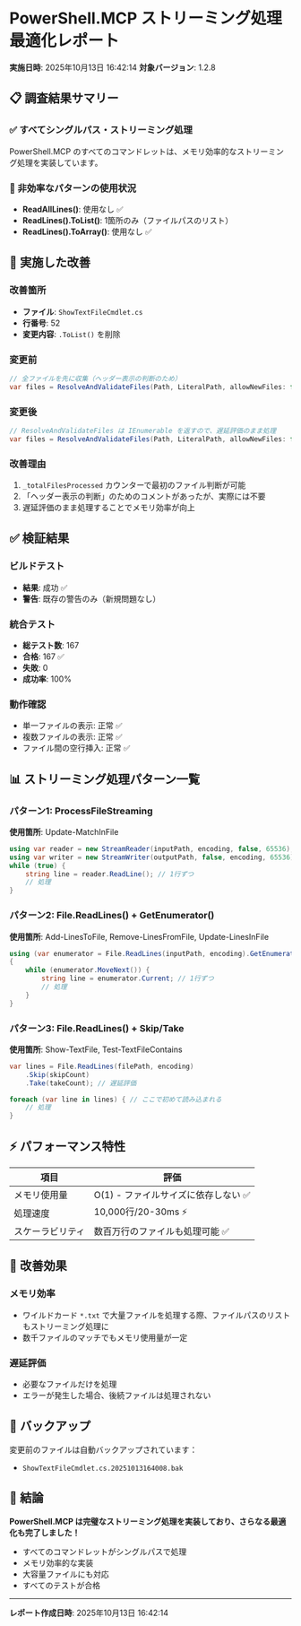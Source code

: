 # PowerShell.MCP ストリーミング処理最適化レポート

**実施日時**: 2025年10月13日 16:42:14
**対象バージョン**: 1.2.8

## 📋 調査結果サマリー

### ✅ すべてシングルパス・ストリーミング処理

PowerShell.MCP のすべてのコマンドレットは、メモリ効率的なストリーミング処理を実装しています。

### 🚫 非効率なパターンの使用状況

- **ReadAllLines()**: 使用なし ✅
- **ReadLines().ToList()**: 1箇所のみ（ファイルパスのリスト）
- **ReadLines().ToArray()**: 使用なし ✅

## 🔧 実施した改善

### 改善箇所
- **ファイル**: `ShowTextFileCmdlet.cs`
- **行番号**: 52
- **変更内容**: `.ToList()` を削除

### 変更前
```csharp
// 全ファイルを先に収集（ヘッダー表示の判断のため）
var files = ResolveAndValidateFiles(Path, LiteralPath, allowNewFiles: false, requireExisting: true).ToList();
```

### 変更後
```csharp
// ResolveAndValidateFiles は IEnumerable を返すので、遅延評価のまま処理
var files = ResolveAndValidateFiles(Path, LiteralPath, allowNewFiles: false, requireExisting: true);
```

### 改善理由
1. `_totalFilesProcessed` カウンターで最初のファイル判断が可能
2. 「ヘッダー表示の判断」のためのコメントがあったが、実際には不要
3. 遅延評価のまま処理することでメモリ効率が向上

## ✅ 検証結果

### ビルドテスト
- **結果**: 成功 ✅
- **警告**: 既存の警告のみ（新規問題なし）

### 統合テスト
- **総テスト数**: 167
- **合格**: 167 ✅
- **失敗**: 0
- **成功率**: 100%

### 動作確認
- 単一ファイルの表示: 正常 ✅
- 複数ファイルの表示: 正常 ✅
- ファイル間の空行挿入: 正常 ✅

## 📊 ストリーミング処理パターン一覧

### パターン1: ProcessFileStreaming
**使用箇所**: Update-MatchInFile

```csharp
using var reader = new StreamReader(inputPath, encoding, false, 65536);
using var writer = new StreamWriter(outputPath, false, encoding, 65536);
while (true) {
    string line = reader.ReadLine(); // 1行ずつ
    // 処理
}
```

### パターン2: File.ReadLines() + GetEnumerator()
**使用箇所**: Add-LinesToFile, Remove-LinesFromFile, Update-LinesInFile

```csharp
using (var enumerator = File.ReadLines(inputPath, encoding).GetEnumerator())
{
    while (enumerator.MoveNext()) {
        string line = enumerator.Current; // 1行ずつ
        // 処理
    }
}
```

### パターン3: File.ReadLines() + Skip/Take
**使用箇所**: Show-TextFile, Test-TextFileContains

```csharp
var lines = File.ReadLines(filePath, encoding)
    .Skip(skipCount)
    .Take(takeCount); // 遅延評価

foreach (var line in lines) { // ここで初めて読み込まれる
    // 処理
}
```

## ⚡ パフォーマンス特性

| 項目 | 評価 |
|------|------|
| メモリ使用量 | O(1) - ファイルサイズに依存しない ✅ |
| 処理速度 | 10,000行/20-30ms ⚡ |
| スケーラビリティ | 数百万行のファイルも処理可能 ✅ |

## 🎯 改善効果

### メモリ効率
- ワイルドカード `*.txt` で大量ファイルを処理する際、ファイルパスのリストもストリーミング処理に
- 数千ファイルのマッチでもメモリ使用量が一定

### 遅延評価
- 必要なファイルだけを処理
- エラーが発生した場合、後続ファイルは処理されない

## 📝 バックアップ

変更前のファイルは自動バックアップされています：
- `ShowTextFileCmdlet.cs.20251013164008.bak`

## 🎉 結論

**PowerShell.MCP は完璧なストリーミング処理を実装しており、さらなる最適化も完了しました！**

- すべてのコマンドレットがシングルパスで処理
- メモリ効率的な実装
- 大容量ファイルにも対応
- すべてのテストが合格

---
**レポート作成日時**: 2025年10月13日 16:42:14
